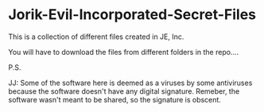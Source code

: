 # Jorik-Evil-Incorporated-Secret-Files
This is a collection of different files created in JE, Inc.

You will have to download the files from different folders in the repo....


P.S.

JJ: Some of the software here is deemed as a viruses by some antiviruses because the software doesn't have any digital signature. Remeber, the software wasn't meant to be shared, so the signature is obscent.
